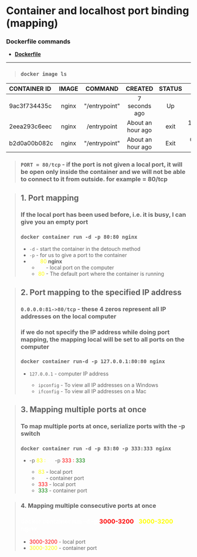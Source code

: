 #  Container and localhost port binding (mapping)

### Dockerfile commands
- **[Dockerfile](https://docs.docker.com/engine/reference/builder/
)**
---
> ### `docker image ls` 

| CONTAINER ID | IMAGE |    COMMAND    |      CREATED      | STATUS |        PORTS         |           NAMES |
| :----------- | :---: | :-----------: | :---------------: | :----: | :------------------: | --------------: |
| 9ac3f734435c | nginx | "/entrypoint" |   7 seconds ago   |   Up   |        80/tcp        |     zen_hermann |
| 2eea293c6eec | nginx |  /entrypoint  | About an hour ago |  exit  | 127.0.0.1:82->80/tcp |      menza_aker |
| b2d0a00b082c | nginx | "/entrypoint" | About an hour ago |  Exit  |  0.0.0.0:81->80/tcp  | nostalgic_knuth |


> ### `PORT = 80/tcp` - if the port is not given a local port, it will be open only inside the container and we will not be able to connect to it from outside. for example = 80/tcp


> ## 1. Port mapping
> ### If the local port has been used before, i.e. it is busy, I can give you an empty port
> ### `docker container run -d -p 80:80 nginx`
>  - `-d` - start the container in the detouch method
>  - `-p` - for us to give a port to the container
>  - <span style="color:white">80 : <span style="color: yellow">80</span> </span> **nginx**
>    - <span style="color:white">80</span> - local port on the computer
>    - <span style="color:yellow">80</span> - The default port where the container is running
 

> ## 2. Port mapping to the specified IP address
>
> ### `0.0.0.0:81->80/tcp` - these 4 zeros represent all IP addresses on the local computer
>
> ### if we do not specify the IP address while doing port mapping, the mapping local will be set to all ports on the computer
>
> ### `docker container run-d -p 127.0.0.1:80:80 nginx`
>  - `127.0.0.1` - computer IP address
> 
>    - `ipconfig` - To view all IP addresses on a Windows
>    - `ifconfig` - To view all IP addresses on a Mac


> ## 3. Mapping multiple ports at once
> ### To map multiple ports at once, serialize ports with the -p switch
> ### `docker container run -d -p 83:80 -p 333:333 nginx`
> 
>   - -p <span style="color:yellow">83 : <span style="color:white">83 </span></span> -p <span style="color:red">333 : <span style="color:green">333 </span></span>
>
>     - <span style="color:yellow">83</span> - local port
>     - <span style="color:white">83</span> - container port
>     - <span style="color:red">333</span> - local port
>     - <span style="color:green">333</span> - container port


> ### 4. Mapping multiple consecutive ports at once
>
> ###  <span style="color:white">docker container run -d -p <span style="color:red">3000-3200</span> : <span style="color:yellow">3000-3200</span> nginx</span>
>
>   - <span style="color:red">3000-3200</span>  - local port
>   - <span style="color:yellow">3000-3200</span>  - container port


